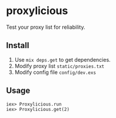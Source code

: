 proxylicious
============

Test your proxy list for reliability.

## Install
1. Use `mix deps.get` to get dependencies.
4. Modify proxy list `static/proxies.txt`
4. Modify config file `config/dev.exs`

## Usage

```iex
iex> Proxylicious.run
iex> Proxylicious.get(2)
```
